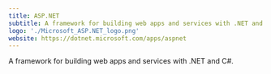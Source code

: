 ```yaml
---
title: ASP.NET
subtitle: A framework for building web apps and services with .NET and C#.
logo: './Microsoft_ASP.NET_logo.png'
website: https://dotnet.microsoft.com/apps/aspnet
---
```


A framework for building web apps and services with .NET and C#.
